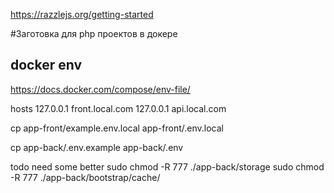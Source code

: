 https://razzlejs.org/getting-started

#Заготовка для php проектов в докере

## docker env
https://docs.docker.com/compose/env-file/



hosts
127.0.0.1	front.local.com
127.0.0.1	api.local.com


cp app-front/example.env.local app-front/.env.local

cp app-back/.env.example app-back/.env

todo need some better
sudo chmod -R 777 ./app-back/storage
sudo chmod -R 777 ./app-back/bootstrap/cache/
